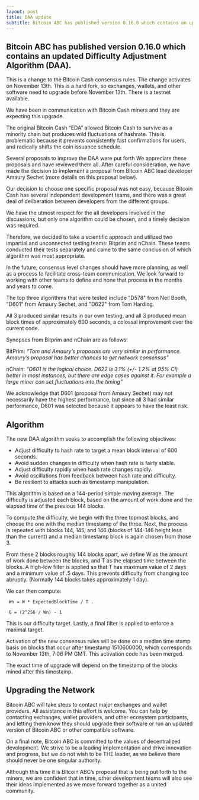 ```yaml
---
layout: post
title: DAA update
subtitle: Bitcoin ABC has published version 0.16.0 which contains an updated Difficulty Adjustment Algorithm (DAA).  
---
```


## Bitcoin ABC has published version 0.16.0 which contains an updated Difficulty Adjustment Algorithm (DAA). 

This is a change to the Bitcoin Cash consensus rules.  The change activates on November 13th.  This is a hard fork, so exchanges, wallets, and other software need to upgrade before November 13th.  There is a testnet available.

We have been in communication with Bitcoin Cash miners and they are expecting this upgrade.

The original Bitcoin Cash “EDA” allowed Bitcoin Cash to survive as a minority chain but produces wild fluctuations of hashrate. This is problematic because it prevents consistently fast confirmations for users, and radically shifts the coin issuance schedule.

Several proposals to improve the DAA were put forth  We appreciate these proposals and have reviewed them all.  After careful consideration, we have made the decision to implement a proposal from Bitcoin ABC lead developer Amaury Sechet (more details on this proposal below).

Our decision to choose one specific proposal was not easy, because Bitcoin Cash has several independent development teams, and there was a great deal of deliberation between developers from the different groups.

We have the utmost respect for the all developers involved in the discussions, but only one algorithm could be chosen, and a timely decision was required.   

Therefore, we decided to take a scientific approach and utilized two impartial and unconnected testing teams: Bitprim and nChain.  These teams conducted their tests separately and came to the same conclusion of which algorithm was most appropriate.

In the future, consensus level changes should have more planning, as well as a process to facilitate cross-team communication.  We look forward to working with other teams to define and hone that process in the months and years to come.

The top three algorithms that were tested include "D578" from Neil Booth, "D601" from Amaury Sechet, and "D622" from Tom Harding.

All 3 produced similar results in our own testing, and all 3 produced mean block times of approximately 600 seconds, a colossal improvement over the current code.

Synopses from Bitprim and nChain are as follows:

BitPrim: *“Tom and Amaury’s proposals are very similar in performance.  Amaury’s proposal has better chances to get network consensus”*

nChain: *“D601 is the logical choice.  D622  is 3.1% (+/- 1.2% at 95% CI) better in most instances, but there are edge cases against it.  For example a large miner can set fluctuations into the timing”*

We acknowledge that D601 (proposal from Amaury Sechet) may not necessarily have the highest performance, but since all 3 had similar performance, D601 was selected because it appears to have the least risk.  

## Algorithm

The new DAA algorithm seeks to accomplish the following objectives:

* Adjust difficulty to hash rate to target a mean block interval of 600 seconds.
* Avoid sudden changes in difficulty when hash rate is fairly stable.
* Adjust difficulty rapidly when hash rate changes rapidly.
* Avoid oscillations from feedback between hash rate and difficulty.
* Be resilient to attacks such as timestamp manipulation.

This algorithm is based on a 144-period simple moving average.  The difficulty is adjusted each block, based on the amount of work done and the elapsed time of the previous 144 blocks.

To compute the difficulty, we begin with the three topmost blocks, and choose the one with the median timestamp of the three.  Next, the process is repeated with blocks 144, 145, and 146 (blocks of 144-146 height less than the current) and a median timestamp block is again chosen from those 3.

From these 2 blocks roughly 144 blocks apart, we define W as the amount of work done between the blocks, and T as the elapsed time between the blocks.  A high-low filter is applied so that T has maximum value of 2 days and a minimum value of .5 days.  This prevents difficulty from changing too abruptly. (Normally 144 blocks takes approximately 1 day).

We can then compute:

~~~
 Wn = W * ExpectedBlockTime / T .

 G = (2^256 / Wn) - 1
~~~

This is our difficulty target.  Lastly, a final filter is applied to enforce a maximal target.

Activation of the new consensus rules will be done on a median time stamp basis on blocks that occur after timestamp 1510600000, which corresponds to November 13th, 7:06 PM GMT.  This activation code has been merged.

The exact time of upgrade will depend on the timestamp of the blocks mined after this timestamp.

## Upgrading the Network

Bitcoin ABC will take steps to contact major exchanges and wallet providers.  All assistance in this effort is welcome.  You can help by contacting exchanges, wallet providers, and other ecosystem participants, and letting them know they should upgrade their software or run an updated version of Bitcoin ABC or other compatible software.

On a final note, Bitcoin ABC is committed to the values of decentralized development.  We strive to be a leading implementation and drive innovation and progress, but we do not wish to be THE leader, as we believe there should never be one singular authority.

Although this time it is Bitcoin ABC’s proposal that is being put forth to the miners, we are confident that in time, other development teams will also see their ideas implemented as we move forward together as a united community.
